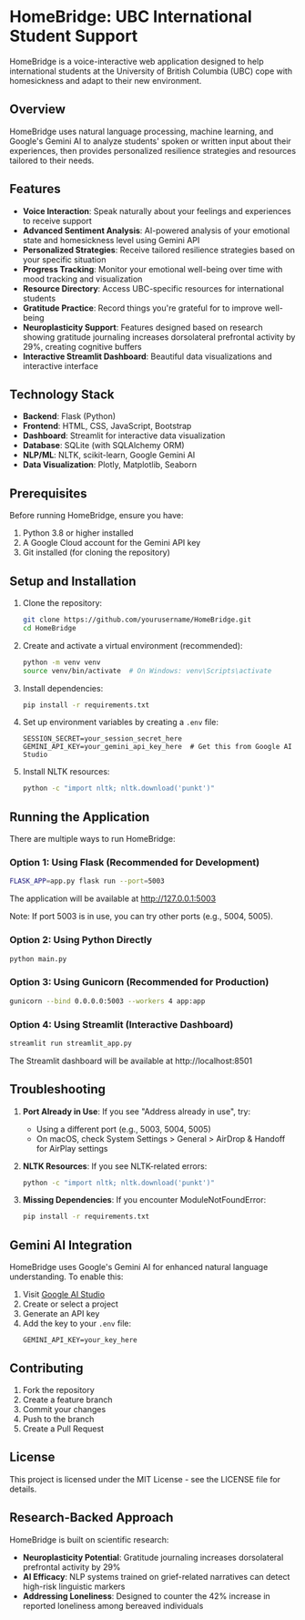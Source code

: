 # HomeBridge: UBC International Student Support

HomeBridge is a voice-interactive web application designed to help international students at the University of British Columbia (UBC) cope with homesickness and adapt to their new environment.

## Overview

HomeBridge uses natural language processing, machine learning, and Google's Gemini AI to analyze students' spoken or written input about their experiences, then provides personalized resilience strategies and resources tailored to their needs.

## Features

- **Voice Interaction**: Speak naturally about your feelings and experiences to receive support
- **Advanced Sentiment Analysis**: AI-powered analysis of your emotional state and homesickness level using Gemini API
- **Personalized Strategies**: Receive tailored resilience strategies based on your specific situation
- **Progress Tracking**: Monitor your emotional well-being over time with mood tracking and visualization
- **Resource Directory**: Access UBC-specific resources for international students
- **Gratitude Practice**: Record things you're grateful for to improve well-being
- **Neuroplasticity Support**: Features designed based on research showing gratitude journaling increases dorsolateral prefrontal activity by 29%, creating cognitive buffers
- **Interactive Streamlit Dashboard**: Beautiful data visualizations and interactive interface

## Technology Stack

- **Backend**: Flask (Python)
- **Frontend**: HTML, CSS, JavaScript, Bootstrap
- **Dashboard**: Streamlit for interactive data visualization
- **Database**: SQLite (with SQLAlchemy ORM)
- **NLP/ML**: NLTK, scikit-learn, Google Gemini AI
- **Data Visualization**: Plotly, Matplotlib, Seaborn

## Prerequisites

Before running HomeBridge, ensure you have:
1. Python 3.8 or higher installed
2. A Google Cloud account for the Gemini API key
3. Git installed (for cloning the repository)

## Setup and Installation

1. Clone the repository:
   ```bash
   git clone https://github.com/yourusername/HomeBridge.git
   cd HomeBridge
   ```

2. Create and activate a virtual environment (recommended):
   ```bash
   python -m venv venv
   source venv/bin/activate  # On Windows: venv\Scripts\activate
   ```

3. Install dependencies:
   ```bash
   pip install -r requirements.txt
   ```

4. Set up environment variables by creating a `.env` file:
   ```
   SESSION_SECRET=your_session_secret_here
   GEMINI_API_KEY=your_gemini_api_key_here  # Get this from Google AI Studio
   ```

5. Install NLTK resources:
   ```bash
   python -c "import nltk; nltk.download('punkt')"
   ```

## Running the Application

There are multiple ways to run HomeBridge:

### Option 1: Using Flask (Recommended for Development)
```bash
FLASK_APP=app.py flask run --port=5003
```
The application will be available at http://127.0.0.1:5003

Note: If port 5003 is in use, you can try other ports (e.g., 5004, 5005).

### Option 2: Using Python Directly
```bash
python main.py
```

### Option 3: Using Gunicorn (Recommended for Production)
```bash
gunicorn --bind 0.0.0.0:5003 --workers 4 app:app
```

### Option 4: Using Streamlit (Interactive Dashboard)
```bash
streamlit run streamlit_app.py
```
The Streamlit dashboard will be available at http://localhost:8501

## Troubleshooting

1. **Port Already in Use**: If you see "Address already in use", try:
   - Using a different port (e.g., 5003, 5004, 5005)
   - On macOS, check System Settings > General > AirDrop & Handoff for AirPlay settings

2. **NLTK Resources**: If you see NLTK-related errors:
   ```bash
   python -c "import nltk; nltk.download('punkt')"
   ```

3. **Missing Dependencies**: If you encounter ModuleNotFoundError:
   ```bash
   pip install -r requirements.txt
   ```

## Gemini AI Integration

HomeBridge uses Google's Gemini AI for enhanced natural language understanding. To enable this:

1. Visit [Google AI Studio](https://makersuite.google.com/)
2. Create or select a project
3. Generate an API key
4. Add the key to your `.env` file:
   ```
   GEMINI_API_KEY=your_key_here
   ```

## Contributing

1. Fork the repository
2. Create a feature branch
3. Commit your changes
4. Push to the branch
5. Create a Pull Request

## License

This project is licensed under the MIT License - see the LICENSE file for details.

## Research-Backed Approach

HomeBridge is built on scientific research:
- **Neuroplasticity Potential**: Gratitude journaling increases dorsolateral prefrontal activity by 29%
- **AI Efficacy**: NLP systems trained on grief-related narratives can detect high-risk linguistic markers
- **Addressing Loneliness**: Designed to counter the 42% increase in reported loneliness among bereaved individuals